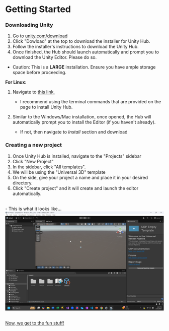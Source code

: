 # Getting Started

### Downloading Unity

1. Go to [unity.com/download](https://unity.com/download)
2. Click "Dowload" at the top to download the installer for Unity Hub.
3. Follow the installer's instructions to download the Unity Hub.
4. Once finished, the Hub should launch automatically and prompt you to download the Unity Editor. Please do so.
- Caution: This is a **LARGE** installation. Ensure you have ample storage space before proceeding.

**For Linux:**
1. Navigate to [this link.](https://docs.unity3d.com/hub/manual/InstallHub.html)
    - I recommend using the terminal commands that are provided on the page to install Unity Hub.
    
2. Similar to the Windows/Mac installation, once opened, the Hub will automatically prompt you to install the Editor (if you haven't already).
    - If not, then navigate to *Install* section and download 

### Creating a new project
1. Once Unity Hub is installed, navigate to the "Projects" sidebar
2. Click "New Project"
3. In the sidebar, click "All templates".
4. We will be using the "Universal 3D" template
5. On the side, give your project a name and place it in your desired directory. 
6. Click "Create project" and it will create and launch the editor automatically.
<br/>
- This is what it looks like... 

<img style="display: block; margin-left: auto; margin-right: auto;" src="editor_hmpage.png" alt="Unity Editor Home Page">
<br/>



[Now, we get to the fun stuff!](./unity_scene_setup.md)